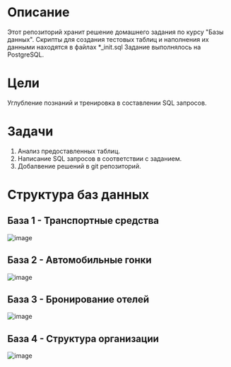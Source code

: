 # Описание

Этот репозиторий хранит решение домашнего задания по курсу "Базы данных".
Скрипты для создания тестовых таблиц и наполнения их данными находятся в файлах *_init.sql
Задание выполнялось на PostgreSQL.

# Цели

Углубление познаний и тренировка в составлении SQL запросов.

# Задачи 

1. Анализ предоставленных таблиц.
2. Написание SQL запросов в соответствии с заданием.
3. Добалвение решений в git репозиторий.

# Структура баз данных

## База 1 - Транспортные средства
![image](https://github.com/user-attachments/assets/433570b8-b6e4-4cc3-ae8b-84e24f6f8667)

## База 2 - Автомобильные гонки
![image](https://github.com/user-attachments/assets/ec433e18-4a3f-479e-adb4-5cc761ac62b9)

## База 3 - Бронирование отелей
![image](https://github.com/user-attachments/assets/95f3f0cd-1df6-4e98-baac-b6d8690b08bd)

## База 4 - Структура организации
![image](https://github.com/user-attachments/assets/d641e341-ecfd-4c04-b6f1-dc3925e7ef69)
